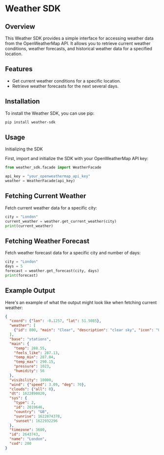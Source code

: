 # Weather SDK

## Overview
This Weather SDK provides a simple interface for accessing weather data from the OpenWeatherMap API. It allows you to retrieve current weather conditions, weather forecasts, and historical weather data for a specified location.

## Features
- Get current weather conditions for a specific location.
- Retrieve weather forecasts for the next several days.

## Installation
To install the Weather SDK, you can use pip:
```bash
pip install weather-sdk
```

## Usage
Initializing the SDK

First, import and initialize the SDK with your OpenWeatherMap API key:
```python 
from weather_sdk.facade import WeatherFacade

api_key = "your_openweathermap_api_key"
weather = WeatherFacade(api_key)
```

## Fetching Current Weather
Fetch current weather data for a specific city:

```python
city = "London"
current_weather = weather.get_current_weather(city)
print(current_weather)
```

## Fetching Weather Forecast

Fetch weather forecast data for a specific city and number of days:

```python
city = "London"
days = 5
forecast = weather.get_forecast(city, days)
print(forecast)
```

## Example Output

Here's an example of what the output might look like when fetching current weather:

```json
{
  "coord": {"lon": -0.1257, "lat": 51.5085},
  "weather": [
    {"id": 800, "main": "Clear", "description": "clear sky", "icon": "01d"}
  ],
  "base": "stations",
  "main": {
    "temp": 288.55,
    "feels_like": 287.13,
    "temp_min": 287.04,
    "temp_max": 290.15,
    "pressure": 1023,
    "humidity": 56
  },
  "visibility": 10000,
  "wind": {"speed": 3.09, "deg": 70},
  "clouds": {"all": 0},
  "dt": 1622890820,
  "sys": {
    "type": 2,
    "id": 2019646,
    "country": "GB",
    "sunrise": 1622874378,
    "sunset": 1622932296
  },
  "timezone": 3600,
  "id": 2643743,
  "name": "London",
  "cod": 200
}

```
